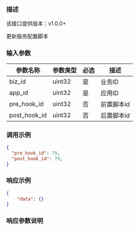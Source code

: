 ### 描述

该接口提供版本：v1.0.0+

更新服务配置脚本

### 输入参数

| 参数名称     | 参数类型 | 必选 | 描述       |
| ------------ | -------- | ---- | ---------- |
| biz_id       | uint32   | 是   | 业务ID     |
| app_id       | uint32   | 是   | 应用ID     |
| pre_hook_id  | uint32   | 否   | 前置脚本id |
| post_hook_id | uint32   | 否   | 后置脚本id |

### 调用示例

```json
{
  "pre_hook_id": 79,
  "post_hook_id": 79,
}
```

### 响应示例

```json
{
    "data": {}
}
```

### 响应参数说明
